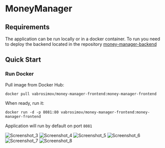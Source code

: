 # MoneyManager

## Requirements
The application can be run locally or in a docker container. To run you need to deploy the backend located in the repository [money-manager-backend](https://github.com/VladimirAbrosimov/money-manager-backend)

## Quick Start

### Run Docker
Pull image from Docker Hub:
```
docker pull vabrosimov/money-manager-frontend:money-manager-frontend
```
When ready, run it:
```
docker run -d -p 8081:80 vabrosimov/money-manager-frontend:money-manager-frontend
```
Application will run by default on port `8081`

![Screenshot_3](https://user-images.githubusercontent.com/30374265/157990055-2b39559e-3f8c-4bd0-bfe0-9a35ee3aa7e8.png)
![Screenshot_4](https://user-images.githubusercontent.com/30374265/157990062-2df9085e-5846-4084-bf89-c7b1ce721800.png)
![Screenshot_5](https://user-images.githubusercontent.com/30374265/157990075-13d60529-57c4-4cbe-835c-5aed69b6823c.png)
![Screenshot_6](https://user-images.githubusercontent.com/30374265/157993986-c8052fd4-01a4-4668-8594-8980875ee80a.png)
![Screenshot_7](https://user-images.githubusercontent.com/30374265/157994010-1a8113e4-f683-43a6-96f6-7ed3354a8e3f.png)
![Screenshot_8](https://user-images.githubusercontent.com/30374265/158075793-1ebb266f-6267-4ae7-9265-7d6b16577c8b.png)
